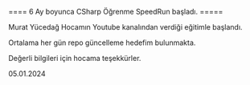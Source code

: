 ==== 6 Ay boyunca CSharp Öğrenme SpeedRun başladı. =====

Murat Yücedağ Hocamın Youtube kanalından verdiği eğitimle başlandı. 

Ortalama her gün repo güncelleme hedefim bulunmakta.

Değerli bilgileri için hocama teşekkürler.

05.01.2024
